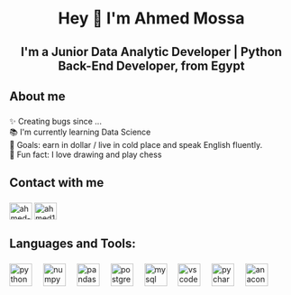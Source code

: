<h1 align="center">Hey 👋 I'm Ahmed Mossa </h1>

###

<h2 align="center"> I'm a Junior Data Analytic Developer | Python Back-End Developer, from Egypt</p>

###

<h2 align="left">About me</h2>

###

<p align="left">✨ Creating bugs since ...<br>📚 I'm currently learning Data Science<br>🎯 Goals: earn in dollar / live in cold place and speak English fluently.<br>🎲 Fun fact: I love drawing and play chess</p>

###

<h2 align="left">Contact with me</h2>

###
<p align="left" dir="auto">
<a href="https://linkedin.com/in/eng-ahmed-mossa" rel="nofollow"><img align="center" src="https://raw.githubusercontent.com/rahuldkjain/github-profile-readme-generator/master/src/images/icons/Social/linked-in-alt.svg" alt="ahmed-tarek017" height="30" width="40" style="max-width: 100%;"></a>
<a href="https://fb.com/profile.php?id=100010171208951" rel="nofollow"><img align="center" src="https://raw.githubusercontent.com/rahuldkjain/github-profile-readme-generator/master/src/images/icons/Social/facebook.svg" alt="ahmed150236" height="30" width="40" style="max-width: 100%;"></a>
</p>


<h2 align="left">Languages and Tools:</h2>

###

<div align="left">
  <img src="https://cdn.jsdelivr.net/gh/devicons/devicon/icons/python/python-original.svg" height="40" alt="python logo"  />
  <img width="12" />
  <img src="https://cdn.jsdelivr.net/gh/devicons/devicon/icons/numpy/numpy-original.svg" height="40" alt="numpy logo"  />
  <img width="12" />
  <img src="https://cdn.jsdelivr.net/gh/devicons/devicon/icons/pandas/pandas-original.svg" height="40" alt="pandas logo"  />
  <img width="12" />
  <img src="https://cdn.jsdelivr.net/gh/devicons/devicon/icons/postgresql/postgresql-original.svg" height="40" alt="postgresql logo"  />
  <img width="12" />
  <img src="https://cdn.jsdelivr.net/gh/devicons/devicon/icons/mysql/mysql-original.svg" height="40" alt="mysql logo"  />
  <img width="12" />
  <img src="https://cdn.jsdelivr.net/gh/devicons/devicon/icons/vscode/vscode-original.svg" height="40" alt="vscode logo"  />
  <img width="12" />
  <img src="https://cdn.jsdelivr.net/gh/devicons/devicon/icons/pycharm/pycharm-original.svg" height="40" alt="pycharm logo"  />
  <img width="12" />
  <img src="https://cdn.jsdelivr.net/gh/devicons/devicon/icons/anaconda/anaconda-original.svg" height="40" alt="anaconda logo"  />
</div>

###
